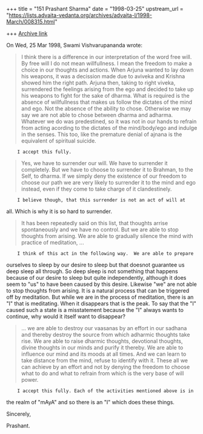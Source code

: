 +++
title = "151 Prashant Sharma"
date = "1998-03-25"
upstream_url = "https://lists.advaita-vedanta.org/archives/advaita-l/1998-March/008315.html"

+++
[Archive link](https://lists.advaita-vedanta.org/archives/advaita-l/1998-March/008315.html)

On Wed, 25 Mar 1998, Swami Vishvarupananda wrote:
>
> I think there is a difference in our interpretation of the word free will.
> By free will I do not mean willfullness. I mean the freedom to make a choice
> in our thoughts and actions. When Arjuna wanted to lay down his weapons, it
> was a decission made due to aviveka and Krishna showed him the right path.
> Arjuna then, taking to right viveka, surrendered the feelings arising from
> the ego and decided to take up his weapons to fight for the sake of dharma.
> What is required is the absence of willfullness that makes us follow the
> dictates of the mind and ego. Not the absence of the ability to chose.
> Otherwise we may say we are not able to chose between dharma and adharma.
> Whatever we do was predestined, so it was not in our hands to refrain from
> acting acording to the dictates of the mind/body/ego and indulge in the
> senses. This too, like the premature denial of ajnana is the equivalent of
> spiritual suicide.

        I accept this fully.

> Yes, we have to surrender our will. We have to surrender it completely. But
> we have to choose to surrender it to Brahman, to the Self, to dharma. If we
> simply deny the existence of our freedom to choose our path we are very
> likely to surrender it to the mind and ego instead, even if they come to
> take charge of it clandestinely.
>

        I believe though, that this surrender is not an act of will at
all.  Which is why it is so hard to surrender.

> It has been repeatedly said on this list, that thoughts arrise spontaneously
> and we have no control. But we are able to stop thoughts from arising. We
> are able to gradually silence the mind with practice of meditation, ...

        I think of this act in the following way.  We are able to prepare
ourselves to sleep by our desire to sleep but that doesnot guarantee us
deep sleep all through.  So deep sleep is not something that happens because
of our desire to sleep but quite independently, although it does
seem to "us" to have been caused by this desire. Likewise "we" are not able to
stop thoughts from arising. It is a natural process that can be triggered
off by meditation.  But while we are in the process of meditation, there
is an "I" that is meditating.  When it disappears that is the peak.  To
say that the "I" caused such a state is a misstatement because the "I"
always wants to continue, why would it itself want to disappear?

 > ... we are
> able to destroy our vaasanas by an effort in our sadhana and thereby destroy
> the source from which adharmic thoughts take rise. We are able to raise
> dharmic thoughts, devotional thoughts, divine thoughts in our minds and
> purify it thereby. We are able to influence our mind and its moods at all
> times. And we can learn to take distance from the mind, refuse to identify
> with it. These all we can achieve by an effort and not by denying the
> freedom to choose what to do and what to
> refrain from which is the very base of will power.
>

        I accept this fully. Each of the activities mentioned above is in
the realm of "mAyA" and so there is an "I" which does these things.

Sincerely,

Prashant.

